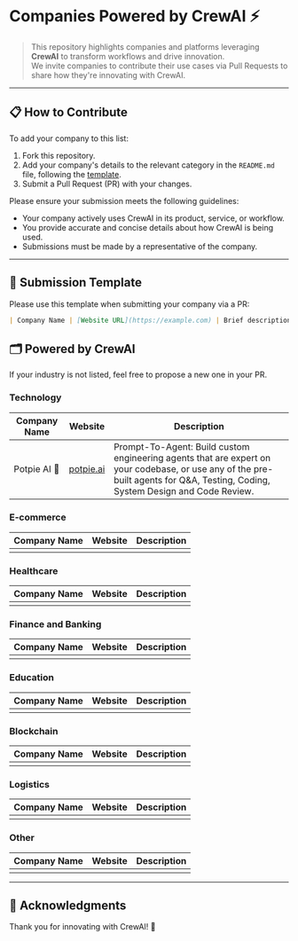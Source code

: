 # Companies Powered by CrewAI ⚡

> This repository highlights companies and platforms leveraging **CrewAI** to transform workflows and drive innovation.  
> We invite companies to contribute their use cases via Pull Requests to share how they're innovating with CrewAI.

---

## 📋 How to Contribute

To add your company to this list:
1. Fork this repository.
2. Add your company's details to the relevant category in the `README.md` file, following the [template](#submission-template).
3. Submit a Pull Request (PR) with your changes.

Please ensure your submission meets the following guidelines:
- Your company actively uses CrewAI in its product, service, or workflow.
- You provide accurate and concise details about how CrewAI is being used.
- Submissions must be made by a representative of the company.

---

## 📝 Submission Template

Please use this template when submitting your company via a PR:

```markdown
| Company Name | [Website URL](https://example.com) | Brief description of how your company uses CrewAI. |
```

## 🗂️ Powered by CrewAI

If your industry is not listed, feel free to propose a new one in your PR.

### Technology

| Company Name                          | Website                               | Description                                   |
|---------------------------------------|---------------------------------------|-----------------------------------------------|
|         Potpie AI 🥧                  |     [potpie.ai](https://potpie.ai)   | Prompt-To-Agent: Build custom engineering agents that are expert on your codebase, or use any of the pre-built agents for Q&A, Testing, Coding, System Design and Code Review.                              |

### E-commerce

| Company Name                          | Website                               | Description                                   |
|---------------------------------------|---------------------------------------|-----------------------------------------------|
|                                       |                                       |                                               |

### Healthcare

| Company Name                          | Website                               | Description                                   |
|---------------------------------------|---------------------------------------|-----------------------------------------------|
|                                       |                                       |                                               |

### Finance and Banking

| Company Name                          | Website                               | Description                                   |
|---------------------------------------|---------------------------------------|-----------------------------------------------|
|                                       |                                       |                                               |

### Education

| Company Name                          | Website                               | Description                                   |
|---------------------------------------|---------------------------------------|-----------------------------------------------|
|                                       |                                       |                                               |

### Blockchain

| Company Name                          | Website                               | Description                                   |
|---------------------------------------|---------------------------------------|-----------------------------------------------|
|                                       |                                       |                                               |

### Logistics

| Company Name                          | Website                               | Description                                   |
|---------------------------------------|---------------------------------------|-----------------------------------------------|
|                                       |                                       |                                               |

### Other

| Company Name                          | Website                               | Description                                   |
|---------------------------------------|---------------------------------------|-----------------------------------------------|
|                                       |                                       |                                               |

---

## 🤝 Acknowledgments
Thank you for innovating with CrewAI! 🚣
